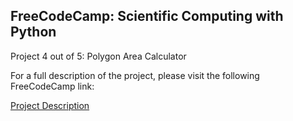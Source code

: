 ## FreeCodeCamp: Scientific Computing with Python
Project 4 out of 5: Polygon Area Calculator

For a full description of the project, please visit the following FreeCodeCamp link:

[Project Description](https://www.freecodecamp.org/learn/scientific-computing-with-python/scientific-computing-with-python-projects/polygon-area-calculator)
